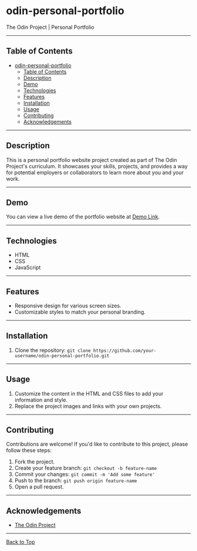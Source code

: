 # odin-personal-portfolio
The Odin Project | Personal Portfolio



---

## Table of Contents

- [odin-personal-portfolio](#odin-personal-portfolio)
  - [Table of Contents](#table-of-contents)
  - [Description](#description)
  - [Demo](#demo)
  - [Technologies](#technologies)
  - [Features](#features)
  - [Installation](#installation)
  - [Usage](#usage)
  - [Contributing](#contributing)
  - [Acknowledgements](#acknowledgements)

---

## Description

This is a personal portfolio website project created as part of The Odin Project's curriculum. It showcases your skills, projects, and provides a way for potential employers or collaborators to learn more about you and your work.

---

## Demo

You can view a live demo of the portfolio website at [Demo Link](https://nmcev.github.io/odin-personal-portfolio).


---

## Technologies

- HTML
- CSS
- JavaScript

---

## Features

- Responsive design for various screen sizes.
- Customizable styles to match your personal branding.
---

## Installation

1. Clone the repository: `git clone https://github.com/your-username/odin-personal-portfolio.git`

---

## Usage

1. Customize the content in the HTML and CSS files to add your information and style.
2. Replace the project images and links with your own projects.
---

## Contributing

Contributions are welcome! If you'd like to contribute to this project, please follow these steps:

1. Fork the project.
2. Create your feature branch: `git checkout -b feature-name`
3. Commit your changes: `git commit -m 'Add some feature'`
4. Push to the branch: `git push origin feature-name`
5. Open a pull request.

---

## Acknowledgements

- [The Odin Project](https://www.theodinproject.com/)

---

[Back to Top](#odin-personal-portfolio)
